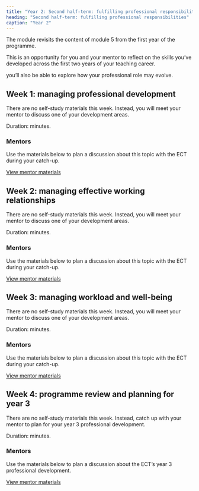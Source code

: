 ```yaml
---
title: "Year 2: Second half-term: fulfilling professional responsibilities"
heading: "Second half-term: fulfilling professional responsibilities"
caption: "Year 2"
---
```


The module revisits the content of module 5 from the first year of the programme.

This is an opportunity for you and your mentor to reflect on the skills you’ve developed across the first two years of your teaching career.

you’ll also be able to explore how your professional role may evolve.

## Week 1: managing professional development

There are no self-study materials this week. Instead, you will meet your mentor to discuss one of your development areas.

Duration: minutes.

### Mentors

Use the materials below to plan a discussion about this topic with the ECT during your catch-up.

[View mentor materials](/ucl/year-2-fulfilling-professional-responsibilities/summer-week-1-mentor-materials)

## Week 2: managing effective working relationships

There are no self-study materials this week. Instead, you will meet your mentor to discuss one of your development areas.

Duration: minutes.

### Mentors

Use the materials below to plan a discussion about this topic with the ECT during your catch-up.

[View mentor materials](/ucl/year-2-fulfilling-professional-responsibilities/summer-week-2-mentor-materials)

## Week 3: managing workload and well-being

There are no self-study materials this week. Instead, you will meet your mentor to discuss one of your development areas.

Duration: minutes.

### Mentors

Use the materials below to plan a discussion about this topic with the ECT during your catch-up.

[View mentor materials](/ucl/year-2-fulfilling-professional-responsibilities/summer-week-3-mentor-materials)

## Week 4: programme review and planning for year 3

There are no self-study materials this week. Instead, catch up with your mentor to plan for your year 3 professional development.

Duration: minutes.

### Mentors

Use the materials below to plan a discussion about the ECT’s year 3 professional development.

[View mentor materials](/ucl/year-2-fulfilling-professional-responsibilities/summer-week-4-mentor-materials)
